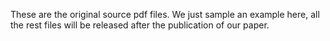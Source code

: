 These are the original source pdf files. 
We just sample an example here, all the rest files will be released after the publication of our paper.
